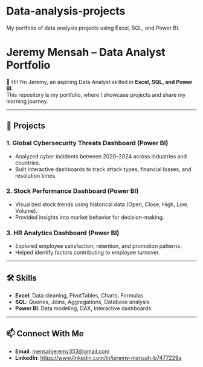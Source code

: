 # Data-analysis-projects
My portfolio of data analysis projects using Excel, SQL, and Power BI.
# Jeremy Mensah – Data Analyst Portfolio

👋 Hi! I’m Jeremy, an aspiring Data Analyst skilled in **Excel, SQL, and Power BI**.  
This repository is my portfolio, where I showcase projects and share my learning journey.  

---

## 📂 Projects

### 1. Global Cybersecurity Threats Dashboard (Power BI)
- Analyzed cyber incidents between 2020–2024 across industries and countries.  
- Built interactive dashboards to track attack types, financial losses, and resolution times.  

### 2. Stock Performance Dashboard (Power BI)
- Visualized stock trends using historical data (Open, Close, High, Low, Volume).  
- Provided insights into market behavior for decision-making.  

### 3. HR Analytics Dashboard (Power BI)
- Explored employee satisfaction, retention, and promotion patterns.  
- Helped identify factors contributing to employee turnover.  

---

## 🛠 Skills
- **Excel**: Data cleaning, PivotTables, Charts, Formulas  
- **SQL**: Queries, Joins, Aggregations, Database analysis  
- **Power BI**: Data modeling, DAX, Interactive dashboards  

---

## 📫 Connect With Me
- **Email**: mensahjeremy353@gmail.com  
- **LinkedIn**: https://www.linkedin.com/in/jeremy-mensah-b7477229a
